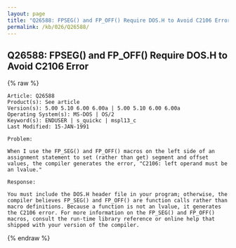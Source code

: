 ```yaml
---
layout: page
title: "Q26588: FPSEG() and FP_OFF() Require DOS.H to Avoid C2106 Error"
permalink: /kb/026/Q26588/
---
```


## Q26588: FPSEG() and FP_OFF() Require DOS.H to Avoid C2106 Error

{% raw %}

	Article: Q26588
	Product(s): See article
	Version(s): 5.00 5.10 6.00 6.00a | 5.00 5.10 6.00 6.00a
	Operating System(s): MS-DOS | OS/2
	Keyword(s): ENDUSER | s_quickc | mspl13_c
	Last Modified: 15-JAN-1991
	
	Problem:
	
	When I use the FP_SEG() and FP_OFF() macros on the left side of an
	assignment statement to set (rather than get) segment and offset
	values, the compiler generates the error, "C2106: left operand must be
	an lvalue."
	
	Response:
	
	You must include the DOS.H header file in your program; otherwise, the
	compiler believes FP_SEG() and FP_OFF() are function calls rather than
	macro definitions. Because a function is not an lvalue, it generates
	the C2106 error. For more information on the FP_SEG() and FP_OFF()
	macros, consult the run-time library reference or online help that
	shipped with your version of the compiler.

{% endraw %}
